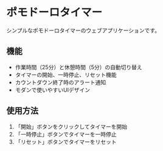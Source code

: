 # ポモドーロタイマー

シンプルなポモドーロタイマーのウェブアプリケーションです。

## 機能

- 作業時間（25分）と休憩時間（5分）の自動切り替え
- タイマーの開始、一時停止、リセット機能
- カウントダウン終了時のアラート通知
- モダンで使いやすいUIデザイン

## 使用方法

1. 「開始」ボタンをクリックしてタイマーを開始
2. 「一時停止」ボタンでタイマーを一時停止
3. 「リセット」ボタンでタイマーをリセット
